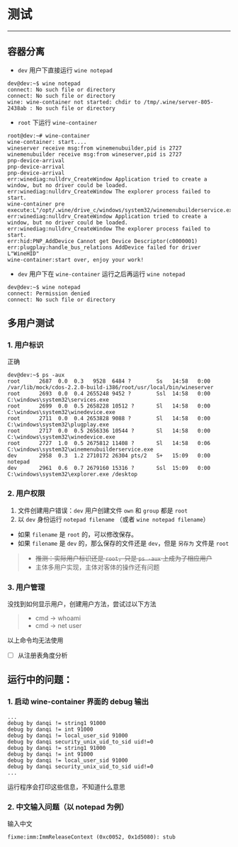 # 测试

---

## 容器分离

- `dev` 用户下直接运行 `wine notepad`

```
dev@dev:~$ wine notepad
connect: No such file or directory
connect: No such file or directory
wine: wine-container not started: chdir to /tmp/.wine/server-805-2438ab : No such file or directory
```

- `root` 下运行 `wine-container`

```
root@dev:~# wine-container 
wine-container: start....
wineserver receive msg:from winemenubuilder,pid is 2727
winemenubuilder receive msg:from wineserver,pid is 2727
pnp-device-arrival
pnp-device-arrival
pnp-device-arrival
err:winediag:nulldrv_CreateWindow Application tried to create a window, but no driver could be loaded.
err:winediag:nulldrv_CreateWindow The explorer process failed to start.
wine-container pre execute:L"/opt/.wine/drive_c/windows/system32/winemenubuilderservice.exe"
err:winediag:nulldrv_CreateWindow Application tried to create a window, but no driver could be loaded.
err:winediag:nulldrv_CreateWindow The explorer process failed to start.
err:hid:PNP_AddDevice Cannot get Device Descriptor(c0000001)
err:plugplay:handle_bus_relations AddDevice failed for driver L"WineHID"
wine-container:start over, enjoy your work!
```

- `dev` 用户下在 `wine-container` 运行之后再运行 `wine notepad`

```
dev@dev:~$ wine notepad
connect: Permission denied
connect: No such file or directory
```

## 多用户测试

### 1. 用户标识

正确

```
dev@dev:~$ ps -aux
root      2687  0.0  0.3   9528  6484 ?        Ss   14:58   0:00 /var/lib/mock/cdos-2.2.0-build-i386/root/usr/local/bin/wineserver
root      2693  0.0  0.4 2655248 9452 ?        Ssl  14:58   0:00 C:\windows\system32\services.exe
root      2699  0.0  0.5 2658228 10512 ?       Sl   14:58   0:00 C:\windows\system32\winedevice.exe
root      2711  0.0  0.4 2653828 9088 ?        Sl   14:58   0:00 C:\windows\system32\plugplay.exe
root      2717  0.0  0.5 2656336 10544 ?       Sl   14:58   0:00 C:\windows\system32\winedevice.exe
root      2727  1.0  0.5 2675812 11408 ?       Sl   14:58   0:06 C:\windows\system32\winemenubuilderservice.exe
dev       2958  0.3  1.2 2710172 26304 pts/2   S+   15:09   0:00 notepad
dev       2961  0.6  0.7 2679160 15316 ?       Ssl  15:09   0:00 C:\windows\system32\explorer.exe /desktop

```

### 2. 用户权限

1. 文件创建用户错误：`dev` 用户创建文件 `own` 和 `group` 都是 `root`
2. 以 `dev` 身份运行 `notepad filename` （或者 `wine notepad filename`）
  - 如果 `filename` 是 `root` 的，可以修改保存。
  - 如果 `filename` 是 `dev` 的，那么保存的文件还是 `dev`，但是 `另存为` 文件是 `root`

> * ~~推测：实际用户标识还是 `root`，只是 `ps -aux` 上成为了相应用户~~
> * 主体多用户实现，主体对客体的操作还有问题

### 3. 用户管理

没找到如何显示用户，创建用户方法，尝试过以下方法

> * cmd -> whoami
> * cmd -> net user

以上命令均无法使用

- [ ] 从注册表角度分析

## 运行中的问题：

### 1. 启动 wine-container 界面的 debug 输出

```
...
debug by danqi != string1 91000
debug by danqi != int 91000
debug by danqi != local_user_sid 91000
debug by danqi security_unix_uid_to_sid uid!=0
debug by danqi != string1 91000
debug by danqi != int 91000
debug by danqi != local_user_sid 91000
debug by danqi security_unix_uid_to_sid uid!=0
...
```

运行程序会打印这些信息，不知道什么意思

### 2. 中文输入问题（以 notepad 为例）

输入中文

```
fixme:imm:ImmReleaseContext (0xc0052, 0x1d5080): stub
```
